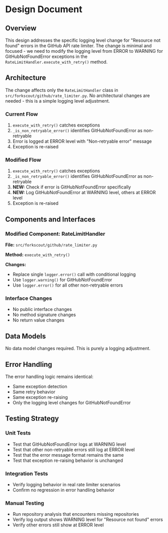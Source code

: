 # Design Document

## Overview

This design addresses the specific logging level change for "Resource not found" errors in the GitHub API rate limiter. The change is minimal and focused - we need to modify the logging level from ERROR to WARNING for GitHubNotFoundError exceptions in the `RateLimitHandler.execute_with_retry()` method.

## Architecture

The change affects only the `RateLimitHandler` class in `src/forkscout/github/rate_limiter.py`. No architectural changes are needed - this is a simple logging level adjustment.

### Current Flow
1. `execute_with_retry()` catches exceptions
2. `_is_non_retryable_error()` identifies GitHubNotFoundError as non-retryable
3. Error is logged at ERROR level with "Non-retryable error" message
4. Exception is re-raised

### Modified Flow
1. `execute_with_retry()` catches exceptions
2. `_is_non_retryable_error()` identifies GitHubNotFoundError as non-retryable
3. **NEW:** Check if error is GitHubNotFoundError specifically
4. **NEW:** Log GitHubNotFoundError at WARNING level, others at ERROR level
5. Exception is re-raised

## Components and Interfaces

### Modified Component: RateLimitHandler

**File:** `src/forkscout/github/rate_limiter.py`

**Method:** `execute_with_retry()`

**Changes:**
- Replace single `logger.error()` call with conditional logging
- Use `logger.warning()` for GitHubNotFoundError
- Use `logger.error()` for all other non-retryable errors

### Interface Changes
- No public interface changes
- No method signature changes
- No return value changes

## Data Models

No data model changes required. This is purely a logging adjustment.

## Error Handling

The error handling logic remains identical:
- Same exception detection
- Same retry behavior
- Same exception re-raising
- Only the logging level changes for GitHubNotFoundError

## Testing Strategy

### Unit Tests
- Test that GitHubNotFoundError logs at WARNING level
- Test that other non-retryable errors still log at ERROR level
- Test that the error message format remains the same
- Test that exception re-raising behavior is unchanged

### Integration Tests
- Verify logging behavior in real rate limiter scenarios
- Confirm no regression in error handling behavior

### Manual Testing
- Run repository analysis that encounters missing repositories
- Verify log output shows WARNING level for "Resource not found" errors
- Verify other errors still show at ERROR level